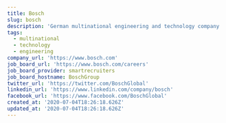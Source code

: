 ```yaml
---
title: Bosch
slug: bosch
description: 'German multinational engineering and technology company '
tags:
  - multinational
  - technology
  - engineering
company_url: 'https://www.bosch.com'
job_board_url: 'https://www.bosch.com/careers'
job_board_provider: smartrecruiters
job_board_hostname: BoschGroup
twitter_url: 'https://twitter.com/BoschGlobal'
linkedin_url: 'https://www.linkedin.com/company/bosch'
facebook_url: 'https://www.facebook.com/BoschGlobal'
created_at: '2020-07-04T18:26:18.626Z'
updated_at: '2020-07-04T18:26:18.626Z'
---
```

